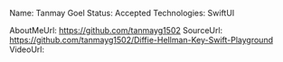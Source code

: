 Name: Tanmay Goel
Status: Accepted
Technologies: SwiftUI

AboutMeUrl: https://github.com/tanmayg1502
SourceUrl: https://github.com/tanmayg1502/Diffie-Hellman-Key-Swift-Playground
VideoUrl:

<!---
EXAMPLE
Name: John Appleseed
Status: Submitted <or> Winner <or> Distinguished <or> Rejected
Technologies: SwiftUI, RealityKit, CoreGraphic

AboutMeUrl: https://linkedin.com/in/johnappleseed
SourceUrl: https://github.com/johnappleseed/wwdc2025
VideoUrl: https://youtu.be/ABCDE123456
-->
